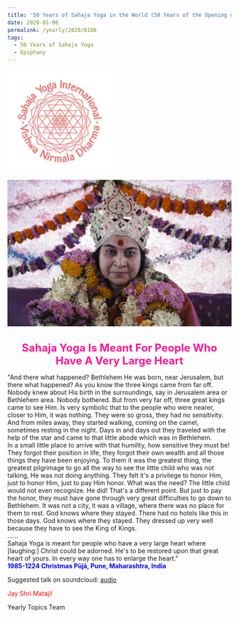 ```yaml
---
title: '50 Years of Sahaja Yoga in the World (50 Years of the Opening of the Sahasrāra Chakra), Post 1 on the Epiphany (Three Kings) Day'
date: 2020-01-06
permalink: /yearly/2020/0106
tags:
  - 50 Years of Sahaja Yoga
  - Epiphany
---
```


![PICTURE 9](/images/image9.png)

<div style="text-align: center"><img src="/images/image290.png" /></div>

<br>
<p style="color:DeepPink; text-align:center">
<font size="+2"><b>Sahaja Yoga Is Meant For People Who Have A Very Large Heart</b><br></font>
</p>

<p>
"And there what happened? Bethlehem He was born, near Jerusalem, but there what happened? As you know the three kings came from far off. Nobody knew about His birth in the surroundings, say in Jerusalem area or Bethlehem area. Nobody bothered. But from very far off, three great kings came to see Him. Is very symbolic that to the people who were nearer, closer to Him, it was nothing. They were so gross, they had no sensitivity. And from miles away, they started walking, coming on the camel, sometimes resting in the night. Days in and days out they traveled with the help of the star and came to that little abode which was in Bethlehem.<br>
In a small little place to arrive with that humility, how sensitive they must be! They forgot their position in life, they forgot their own wealth and all those things they have been enjoying. To them it was the greatest thing, the greatest pilgrimage to go all the way to see the little child who was not talking, He was not doing anything. They felt it's a privilege to honor Him, just to honor Him, just to pay Him honor. What was the need? The little child would not even recognize. He did! That's a different point. But just to pay the honor, they must have gone through very great difficulties to go down to Bethlehem. It was not a city, it was a village, where there was no place for them to rest. God knows where they stayed. There had no hotels like this in those days. God knows where they stayed. They dressed up very well because they have to see the King of Kings.<br>
......<br>
Sahaja Yoga is meant for people who have a very large heart where [laughing:] Christ could be adorned. He's to be restored upon that great heart of yours. In every way one has to enlarge the heart."<br>
<font color="blue"><b>1985-1224 Christmas Pūjā, Pune, Maharashtra, India</b></font><br>
</p>

Suggested talk on soundcloud: <a href="https://soundcloud.com/sahaja-library/1985-1224-christmas-eve-talk"> audio</a><br>

<p style="color:red;">Jay Shri Mataji!<br></p>

Yearly Topics Team